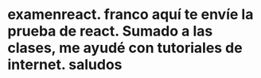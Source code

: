 # examenreact. franco aquí te envíe la prueba de react. Sumado a las clases, me ayudé con tutoriales de internet. saludos

